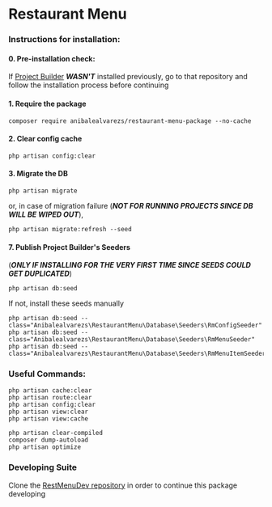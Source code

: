# Restaurant Menu

### Instructions for installation:

#### 0. Pre-installation check:

If [Project Builder](https://github.com/anibalealvarezs/projectbuilder-package) ***WASN'T*** installed previously, go to that repository and follow the installation process before continuing

#### 1. Require the package
```
composer require anibalealvarezs/restaurant-menu-package --no-cache
```

#### 2. Clear config cache
```
php artisan config:clear
```

#### 3. Migrate the DB
```
php artisan migrate
```
or, in case of migration failure (***NOT FOR RUNNING PROJECTS SINCE DB WILL BE WIPED OUT***),
```
php artisan migrate:refresh --seed
```

#### 7. Publish Project Builder's Seeders
(***ONLY IF INSTALLING FOR THE VERY FIRST TIME SINCE SEEDS COULD GET DUPLICATED***)
```
php artisan db:seed
```
If not, install these seeds manually
```
php artisan db:seed --class="Anibalealvarezs\RestaurantMenu\Database\Seeders\RmConfigSeeder"
php artisan db:seed --class="Anibalealvarezs\RestaurantMenu\Database\Seeders\RmMenuSeeder"
php artisan db:seed --class="Anibalealvarezs\RestaurantMenu\Database\Seeders\RmMenuItemSeeder"
```

### Useful Commands:

```
php artisan cache:clear
php artisan route:clear
php artisan config:clear
php artisan view:clear
php artisan view:cache

php artisan clear-compiled
composer dump-autoload
php artisan optimize
```

### Developing Suite

Clone the <a href="https://github.com/anibalealvarezs/restmenu-dev">RestMenuDev repository</a> in order to continue this package developing
